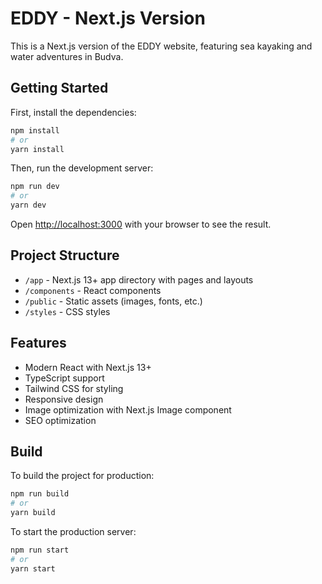 # EDDY - Next.js Version

This is a Next.js version of the EDDY website, featuring sea kayaking and water adventures in Budva.

## Getting Started

First, install the dependencies:

```bash
npm install
# or
yarn install
```

Then, run the development server:

```bash
npm run dev
# or
yarn dev
```

Open [http://localhost:3000](http://localhost:3000) with your browser to see the result.

## Project Structure

- `/app` - Next.js 13+ app directory with pages and layouts
- `/components` - React components
- `/public` - Static assets (images, fonts, etc.)
- `/styles` - CSS styles

## Features

- Modern React with Next.js 13+
- TypeScript support
- Tailwind CSS for styling
- Responsive design
- Image optimization with Next.js Image component
- SEO optimization

## Build

To build the project for production:

```bash
npm run build
# or
yarn build
```

To start the production server:

```bash
npm run start
# or
yarn start
``` 